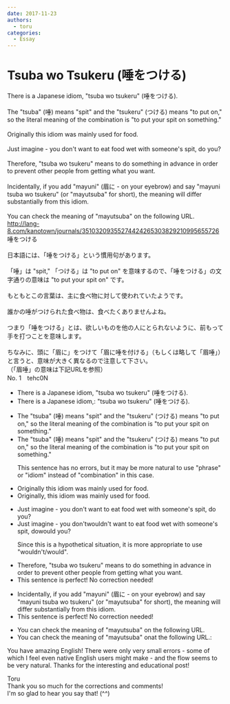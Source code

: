 ```yaml
---
date: 2017-11-23
authors:
  - toru
categories:
  - Essay
---
```


<h1 id="subject_show">Tsuba wo Tsukeru (唾をつける)</h1>
<div class="date" hidden>Nov 23, 2017 10:56</div>
<div id="post"><div id="body_show_ori">
There is a Japanese idiom, "tsuba wo tsukeru" (唾をつける).<br/><br/>The "tsuba" (唾) means "spit" and the "tsukeru" (つける) means "to put on," so the literal meaning of the combination is "to put your spit on something."<br/><br/>Originally this idiom was mainly used for food.<br/><br/>Just imagine - you don't want to eat food wet with someone's spit, do you?<br/><br/>Therefore, "tsuba wo tsukeru" means to do something in advance in order to prevent other people from getting what you want.<br/><br/>Incidentally, if you add "mayuni" (眉に - on your eyebrow) and say "mayuni tsuba wo tsukeru" (or "mayutsuba" for short), the meaning will differ substantially from this idiom.<br/><br/>You can check the meaning of "mayutsuba" on the following URL.<br/><a href="http://lang-8.com/kanotown/journals/35103209355274424265303829210995655726" target="_blank">http://lang-8.com/kanotown/journals/35103209355274424265303829210995655726</a>
</div></div>

<!-- more -->

<div id="post_ja"><div id="body_show_mo">
唾をつける<br/><br/>日本語には、「唾をつける」という慣用句があります。<br/><br/>「唾」は "spit," 「つける」は "to put on" を意味するので、「唾をつける」の文字通りの意味は "to put your spit on" です。<br/><br/>もともとこの言葉は、主に食べ物に対して使われていたようです。<br/><br/>誰かの唾がつけられた食べ物は、食べたくありませんよね。<br/><br/>つまり「唾をつける」とは、欲しいものを他の人にとられないように、前もって手を打つことを意味します。<br/><br/>ちなみに、頭に「眉に」をつけて「眉に唾を付ける」（もしくは略して「眉唾」）と言うと、意味が大きく異なるので注意して下さい。<br/>（「眉唾」の意味は下記URLを参照）
</div></div>
<div id="block"><div class="first_name"> No. 1　<span class="just_name">tehc0N</span></div><div id="block2">
<ul class="correction_field">
<li class="incorrect">There is a Japanese idiom, "tsuba wo tsukeru" (唾をつける).</li>
<li class="corrected correct">
There is a Japanese idiom<span class="sline">,</span><span class="f_blue">:</span> "tsuba wo tsukeru" (唾をつける).
</li>
</ul>
<ul class="correction_field">
<li class="incorrect">The "tsuba" (唾) means "spit" and the "tsukeru" (つける) means "to put on," so the literal meaning of the combination is "to put your spit on something."</li>
<li class="corrected correct">
The "tsuba" (唾) means "spit" and the "tsukeru" (つける) means "to put on," so the literal meaning of the combination is "to put your spit on something."
<p class="correction_comment">This sentence has no errors, but it may be more natural to use "phrase" or "idiom" instead of "combination" in this case.</p>
</li>
</ul>
<ul class="correction_field">
<li class="incorrect">Originally this idiom was mainly used for food.</li>
<li class="corrected correct">
Originally<span class="f_blue">, </span>this idiom was mainly used for food.
</li>
</ul>
<ul class="correction_field">
<li class="incorrect">Just imagine - you don't want to eat food wet with someone's spit, do you?</li>
<li class="corrected correct">
Just imagine - you <span class="sline">don't</span><span class="f_blue">wouldn't</span> want to eat food wet with someone's spit, <span class="sline">do</span><span class="f_blue">would </span>you?
<p class="correction_comment">Since this is a hypothetical situation, it is more appropriate to use "wouldn't/would".</p>
</li>
</ul>
<ul class="correction_field">
<li class="incorrect">Therefore, "tsuba wo tsukeru" means to do something in advance in order to prevent other people from getting what you want.</li>
<li class="corrected perfect">This sentence is perfect! No correction needed!</li>
</ul>
<ul class="correction_field">
<li class="incorrect">Incidentally, if you add "mayuni" (眉に - on your eyebrow) and say "mayuni tsuba wo tsukeru" (or "mayutsuba" for short), the meaning will differ substantially from this idiom.</li>
<li class="corrected perfect">This sentence is perfect! No correction needed!</li>
</ul>
<ul class="correction_field">
<li class="incorrect">You can check the meaning of "mayutsuba" on the following URL.</li>
<li class="corrected correct">
You can check the meaning of "mayutsuba" <span class="sline">on</span><span class="f_blue">at</span> the following URL<span class="sline">.</span><span class="f_blue">:</span>
</li>
</ul>
<p class="comment_small">
 You have amazing English!  There were only very small errors - some of which I feel even native English users might make - and the flow seems to be very natural.  Thanks for the interesting and educational post!
</p>

</div><div class="name"><span class="just_name">Toru</span><br>
Thank you so much for the corrections and comments!<br/>I'm so glad to hear you say that! (^^)
</div>
</div>
